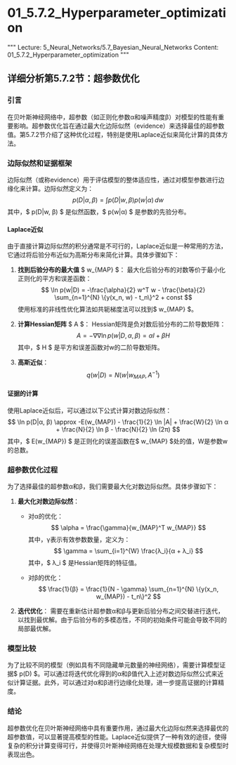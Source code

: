 # 01_5.7.2_Hyperparameter_optimization

"""
Lecture: 5_Neural_Networks/5.7_Bayesian_Neural_Networks
Content: 01_5.7.2_Hyperparameter_optimization
"""

## 详细分析第5.7.2节：超参数优化

### 引言
在贝叶斯神经网络中，超参数（如正则化参数α和噪声精度β）对模型的性能有重要影响。超参数优化旨在通过最大化边际似然（evidence）来选择最佳的超参数值。第5.7.2节介绍了这种优化过程，特别是使用Laplace近似来简化计算的具体方法。

### 边际似然和证据框架
边际似然（或称evidence）用于评估模型的整体适应性，通过对模型参数进行边缘化来计算。边际似然定义为：
$$ p(D|α, β) = \int p(D|w, β)p(w|α) \, dw $$
其中，$ p(D|w, β) $ 是似然函数，$ p(w|α) $ 是参数的先验分布。

#### Laplace近似
由于直接计算边际似然的积分通常是不可行的，Laplace近似是一种常用的方法，它通过将后验分布近似为高斯分布来简化计算。具体步骤如下：

1. **找到后验分布的最大值** $ w_{MAP} $：
   最大化后验分布的对数等价于最小化正则化的平方和误差函数：
   $$ \ln p(w|D) = -\frac{\alpha}{2} w^T w - \frac{\beta}{2} \sum_{n=1}^{N} \{y(x_n, w) - t_n\}^2 + const $$
   使用标准的非线性优化算法如共轭梯度法可以找到$ w_{MAP} $。

2. **计算Hessian矩阵** $ A $：
   Hessian矩阵是负对数后验分布的二阶导数矩阵：
   $$ A = -\nabla\nabla \ln p(w|D, α, β) = \alpha I + β H $$
   其中，$ H $ 是平方和误差函数对w的二阶导数矩阵。

3. **高斯近似**：
   $$ q(w|D) = N(w|w_{MAP}, A^{-1}) $$

#### 证据的计算
使用Laplace近似后，可以通过以下公式计算对数边际似然：
$$ \ln p(D|α, β) \approx -E(w_{MAP}) - \frac{1}{2} \ln |A| + \frac{W}{2} \ln α + \frac{N}{2} \ln β - \frac{N}{2} \ln (2π) $$
其中，$ E(w_{MAP}) $ 是正则化的误差函数在$ w_{MAP} $处的值，W是参数w的总数。

### 超参数优化过程
为了选择最佳的超参数α和β，我们需要最大化对数边际似然。具体步骤如下：

1. **最大化对数边际似然**：
   - 对α的优化：
     $$ \alpha = \frac{\gamma}{w_{MAP}^T w_{MAP}} $$
     其中，γ表示有效参数数量，定义为：
     $$ \gamma = \sum_{i=1}^{W} \frac{λ_i}{α + λ_i} $$
     其中，$ λ_i $ 是Hessian矩阵的特征值。

   - 对β的优化：
     $$ \frac{1}{β} = \frac{1}{N - \gamma} \sum_{n=1}^{N} \{y(x_n, w_{MAP}) - t_n\}^2 $$

2. **迭代优化**：
   需要在重新估计超参数α和β与更新后验分布之间交替进行迭代，以找到最优解。由于后验分布的多模态性，不同的初始条件可能会导致不同的局部最优解。

### 模型比较
为了比较不同的模型（例如具有不同隐藏单元数量的神经网络），需要计算模型证据$ p(D) $。可以通过将迭代优化得到的α和β值代入上述对数边际似然公式来近似计算证据。此外，可以通过对α和β进行边缘化处理，进一步提高证据的计算精度。

### 结论
超参数优化在贝叶斯神经网络中具有重要作用，通过最大化边际似然来选择最优的超参数值，可以显著提高模型的性能。Laplace近似提供了一种有效的途径，使得复杂的积分计算变得可行，并使得贝叶斯神经网络在处理大规模数据和复杂模型时表现出色。
